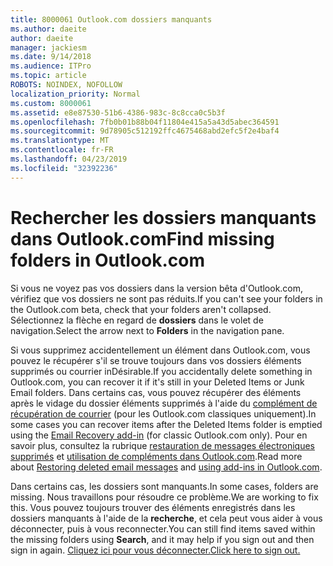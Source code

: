 ```yaml
---
title: 8000061 Outlook.com dossiers manquants
ms.author: daeite
author: daeite
manager: jackiesm
ms.date: 9/14/2018
ms.audience: ITPro
ms.topic: article
ROBOTS: NOINDEX, NOFOLLOW
localization_priority: Normal
ms.custom: 8000061
ms.assetid: e8e87530-51b6-4386-983c-8c8cca0c5b3f
ms.openlocfilehash: 7fb0b01b88b04f11804e415a5a43d5abec364591
ms.sourcegitcommit: 9d78905c512192ffc4675468abd2efc5f2e4baf4
ms.translationtype: MT
ms.contentlocale: fr-FR
ms.lasthandoff: 04/23/2019
ms.locfileid: "32392236"
---
```

# <a name="find-missing-folders-in-outlookcom"></a><span data-ttu-id="9e97a-102">Rechercher les dossiers manquants dans Outlook.com</span><span class="sxs-lookup"><span data-stu-id="9e97a-102">Find missing folders in Outlook.com</span></span>

<span data-ttu-id="9e97a-103">Si vous ne voyez pas vos dossiers dans la version bêta d'Outlook.com, vérifiez que vos dossiers ne sont pas réduits.</span><span class="sxs-lookup"><span data-stu-id="9e97a-103">If you can't see your folders in the Outlook.com beta, check that your folders aren't collapsed.</span></span> <span data-ttu-id="9e97a-104">Sélectionnez la flèche en regard de **dossiers** dans le volet de navigation.</span><span class="sxs-lookup"><span data-stu-id="9e97a-104">Select the arrow next to **Folders** in the navigation pane.</span></span> 
  
<span data-ttu-id="9e97a-105">Si vous supprimez accidentellement un élément dans Outlook.com, vous pouvez le récupérer s'il se trouve toujours dans vos dossiers éléments supprimés ou courrier inDésirable.</span><span class="sxs-lookup"><span data-stu-id="9e97a-105">If you accidentally delete something in Outlook.com, you can recover it if it's still in your Deleted Items or Junk Email folders.</span></span> <span data-ttu-id="9e97a-106">Dans certains cas, vous pouvez récupérer des éléments après le vidage du dossier éléments supprimés à l'aide du [complément de récupération de courrier](https://appsource.microsoft.com/product/office/WA104380447) (pour les Outlook.com classiques uniquement).</span><span class="sxs-lookup"><span data-stu-id="9e97a-106">In some cases you can recover items after the Deleted Items folder is emptied using the [Email Recovery add-in](https://appsource.microsoft.com/product/office/WA104380447) (for classic Outlook.com only).</span></span> <span data-ttu-id="9e97a-107">Pour en savoir plus, consultez la rubrique [restauration de messages électroniques supprimés](https://support.office.com/article/cf06ab1b-ae0b-418c-a4d9-4e895f83ed50) et [utilisation de compléments dans Outlook.com](https://support.office.com/article/a5672109-e4f3-4119-abea-72323e9653cf).</span><span class="sxs-lookup"><span data-stu-id="9e97a-107">Read more about [Restoring deleted email messages](https://support.office.com/article/cf06ab1b-ae0b-418c-a4d9-4e895f83ed50) and [using add-ins in Outlook.com](https://support.office.com/article/a5672109-e4f3-4119-abea-72323e9653cf).</span></span>
  
<span data-ttu-id="9e97a-108">Dans certains cas, les dossiers sont manquants.</span><span class="sxs-lookup"><span data-stu-id="9e97a-108">In some cases, folders are missing.</span></span> <span data-ttu-id="9e97a-109">Nous travaillons pour résoudre ce problème.</span><span class="sxs-lookup"><span data-stu-id="9e97a-109">We are working to fix this.</span></span> <span data-ttu-id="9e97a-110">Vous pouvez toujours trouver des éléments enregistrés dans les dossiers manquants à l'aide de la **recherche**, et cela peut vous aider à vous déconnecter, puis à vous reconnecter.</span><span class="sxs-lookup"><span data-stu-id="9e97a-110">You can still find items saved within the missing folders using **Search**, and it may help if you sign out and then sign in again.</span></span> [<span data-ttu-id="9e97a-111">Cliquez ici pour vous déconnecter.</span><span class="sxs-lookup"><span data-stu-id="9e97a-111">Click here to sign out.</span></span>](https://login.live.com/logout.srf)
  

